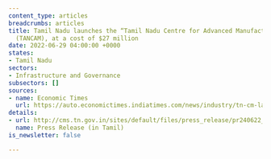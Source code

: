 ```yaml
---
content_type: articles
breadcrumbs: articles
title: Tamil Nadu launches the “Tamil Nadu Centre for Advanced Manufacturing Hub”
  (TANCAM), at a cost of $27 million
date: 2022-06-29 04:00:00 +0000
states:
- Tamil Nadu
sectors:
- Infrastructure and Governance
subsectors: []
sources:
- name: Economic Times
  url: https://auto.economictimes.indiatimes.com/news/industry/tn-cm-launches-advanced-manufacturing-system-centre-industry-4-0-readiness-survey/92441225
details:
- url: http://cms.tn.gov.in/sites/default/files/press_release/pr240622_1029.pdf
  name: Press Release (in Tamil)
is_newsletter: false

---
```

